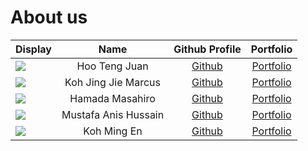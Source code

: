 # About us

Display |     Name      | Github Profile | Portfolio 
--------|:-------------:|:--------------:|:---------:
![](https://via.placeholder.com/100.png?text=Photo) | Hoo Teng Juan       | [Github](https://github.com/) | [Portfolio](docs/team/johndoe.md)
![](https://via.placeholder.com/100.png?text=Photo) | Koh Jing Jie Marcus | [Github](https://github.com/) | [Portfolio](docs/team/johndoe.md)
![](https://via.placeholder.com/100.png?text=Photo) | Hamada Masahiro     | [Github](https://github.com/) | [Portfolio](docs/team/johndoe.md)
![](https://via.placeholder.com/100.png?text=Photo) | Mustafa Anis Hussain| [Github](https://github.com/) | [Portfolio](docs/team/johndoe.md)
![](https://via.placeholder.com/100.png?text=Photo) | Koh Ming En         | [Github](https://github.com/MingEn82) | [Portfolio](docs/team/johndoe.md)
